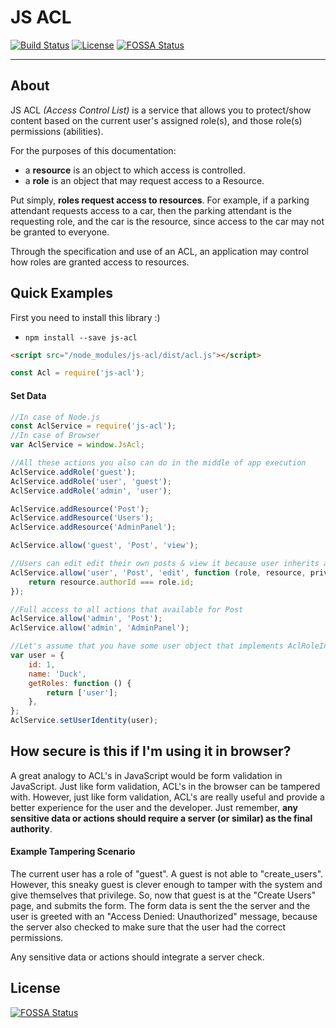 # JS ACL

[![Build Status](https://travis-ci.org/StyleT/js-acl.svg?branch=master)](https://travis-ci.org/StyleT/js-acl)
[![License](https://img.shields.io/badge/license-BSD--3--Clause-blue.svg)](https://github.com/StyleT/js-acl/blob/master/LICENSE)
[![FOSSA Status](https://app.fossa.io/api/projects/git%2Bgithub.com%2FStyleT%2Fjs-acl.svg?type=shield)](https://app.fossa.io/projects/git%2Bgithub.com%2FStyleT%2Fjs-acl?ref=badge_shield)

---

## About
JS ACL _(Access Control List)_ is a service that allows you to protect/show content based on the current user's assigned role(s),
and those role(s) permissions (abilities).

For the purposes of this documentation:
- a **resource** is an object to which access is controlled.
- a **role** is an object that may request access to a Resource.

Put simply, **roles request access to resources**. For example, if a parking attendant requests access to a car,
then the parking attendant is the requesting role, and the car is the resource, since access to the car may not be granted to everyone.

Through the specification and use of an ACL, an application may control how roles are granted access to resources.

## Quick Examples

First you need to install this library :)

- `npm install --save js-acl`

```html
<script src="/node_modules/js-acl/dist/acl.js"></script>
```
```js
const Acl = require('js-acl');
```

#### Set Data
```js
//In case of Node.js
const AclService = require('js-acl');
//In case of Browser
var AclService = window.JsAcl;

//All these actions you also can do in the middle of app execution
AclService.addRole('guest');
AclService.addRole('user', 'guest');
AclService.addRole('admin', 'user');

AclService.addResource('Post');
AclService.addResource('Users');
AclService.addResource('AdminPanel');

AclService.allow('guest', 'Post', 'view');

//Users can edit edit their own posts & view it because user inherits all guest permissions
AclService.allow('user', 'Post', 'edit', function (role, resource, privilege) {
    return resource.authorId === role.id;
});

//Full access to all actions that available for Post
AclService.allow('admin', 'Post');
AclService.allow('admin', 'AdminPanel');

//Let's assume that you have some user object that implements AclRoleInterface. This is optional feature.
var user = {
    id: 1,
    name: 'Duck',
    getRoles: function () {
        return ['user'];
    },
};
AclService.setUserIdentity(user);
```


## How secure is this if I'm using it in browser?

A great analogy to ACL's in JavaScript would be form validation in JavaScript.  Just like form validation, ACL's in the
browser can be tampered with. However, just like form validation, ACL's are really useful and provide a better experience
for the user and the developer. Just remember, **any sensitive data or actions should require a server (or similar) as the final authority**.

#### Example Tampering Scenario

The current user has a role of "guest".  A guest is not able to "create_users". However, this sneaky guest is clever
enough to tamper with the system and give themselves that privilege. So, now that guest is at the "Create Users" page,
and submits the form. The form data is sent the the server and the user is greeted with an "Access Denied: Unauthorized"
message, because the server also checked to make sure that the user had the correct permissions.

Any sensitive data or actions should integrate a server check.


## License
[![FOSSA Status](https://app.fossa.io/api/projects/git%2Bgithub.com%2FStyleT%2Fjs-acl.svg?type=large)](https://app.fossa.io/projects/git%2Bgithub.com%2FStyleT%2Fjs-acl?ref=badge_large)